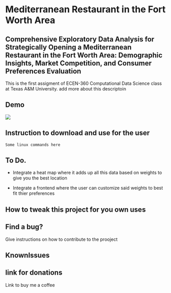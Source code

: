 # Mediterranean Restaurant in the Fort Worth Area

## Comprehensive Exploratory Data Analysis for Strategically Opening a Mediterranean Restaurant in the Fort Worth Area: Demographic Insights, Market Competition, and Consumer Preferences Evaluation

This is the first assigment of ECEN-360 Computational Data Science class at Texas A&M University. add more about this descriptoin

## Demo

<img src="https://i.giphy.com/f7nXNdIKLppPbqX7o2.webp"/>

## Instruction to download and use for the user

`Some linux commands here`

## To Do.

- Integrate a heat map where it adds up all this data based on weights to give you the best location

- Integrate a frontend where the user can customize said weights to best fit thier preferences

## How to tweak this project for you own uses

## Find a bug?

Give instructions on how to contribute to the prooject

## KnownIssues

## link for donations

Link to buy me a coffee
